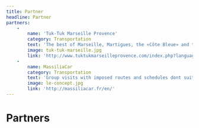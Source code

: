 ```yaml
---
title: Partner
headline: Partner
partners:
    -
        name: 'Tuk-Tuk Marseille Provence'
        category: Transportation
        text: 'The best of Marseille, Martigues, the «Côte Bleue» and the Provençal hinterland… Sightseeing tours. Combine a sea stroll with a tuk-tuk tour to totally enjoyed all the landscapes !'
        image: tuk-tuk-marseille.jpg
        link: 'http://www.tuktukmarseilleprovence.com/index.php?language=en#pages/en/presentation.php'
    -
        name: MassiliaCar
        category: Transportation
        text: 'Group visits with imposed routes and schedules dont suit you ? MassiliaCar is exactly what you need !! Our team provides you with vehicles which use an interactive system enabling you to discover the citys emblematic sights and places.'
        image: le-concept.jpg
        link: 'http://massiliacar.fr/en/'
---
```


# Partners